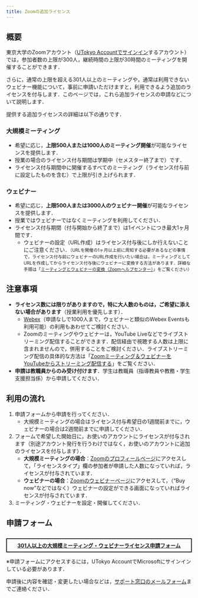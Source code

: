 ```yaml
---
title: Zoomの追加ライセンス
---
```


## 概要

東京大学のZoomアカウント（[UTokyo Accountでサインイン](zoom_signin)するアカウント）では，参加者数の上限が300人，継続時間の上限が30時間のミーティングを開催することができます．

さらに，通常の上限を超える301人以上のミーティングや，通常は利用できないウェビナー機能について，事前に申請いただけますと，利用できるよう追加のライセンスを付与します．このページでは，これら追加ライセンスの申請などについて説明します．

提供する追加ライセンスの詳細は以下の通りです．

### 大規模ミーティング

- 希望に応じ，**上限500人または1000人のミーティング開催**が可能なライセンスを提供します．
- 授業の場合のライセンス付与期間は学期中（セメスター終了まで）です．
- ライセンス付与期間中に開催するすべてのミーティング（ライセンス付与前に設定したものを含む）で上限が引き上げられます．

### ウェビナー

- 希望に応じ，**上限500人または3000人のウェビナー開催**が可能なライセンスを提供します．
- 授業ではウェビナーではなくミーティングを利用してください．
- ライセンス付与期間（付与開始から終了まで）は1イベントにつき最大1ヶ月間です．
    - ウェビナーの設定（URL作成）はライセンス付与後にしか行えないことにご注意ください．<small>（URLを開催の1ヶ月以上前に周知する必要があるなどの事情で，ライセンス付与前にウェビナーのURL作成を行いたい場合は，ミーティングとしてURLを作成してからライセンス付与後にウェビナーに変換する方法があります．詳細な手順は「[ミーティングとウェビナーの変換（Zoomヘルプセンター）](https://support.zoom.us/hc/ja/articles/360042761551)」をご覧ください）</small>

## 注意事項

- **ライセンス数には限りがありますので，特に大人数のものは，ご希望に添えない場合があります**（授業利用を優先します）．
    - [Webex](/webex/)（申請なしで1000人まで，ウェビナーと類似のWebex Eventsも利用可能）の利用もあわせてご検討ください．
    - Zoomのミーティングやウェビナーは，YouTube Liveなどでライブストリーミング配信することができます．配信経由で視聴する人数は上限に含まれませんので，併用することをご検討ください．ライブストリーミング配信の具体的な方法は「[Zoomミーティング＆ウェビナーをYouTubeからストリーミング配信する](https://www.sodan.ecc.u-tokyo.ac.jp/hack/livestreaming-zoom-on-youtube-only-for-utokyo-members/)」をご覧ください．
- **申請は教職員からのみ受け付けます**．学生は教職員（指導教員や教務・学生支援担当係）から申請してください．

## 利用の流れ

1. 申請フォームから申請を行ってください．
    - 大規模ミーティングの場合はライセンス付与希望日の1週間前までに，ウェビナーの場合は2週間前までに申請してください．
1. フォームで希望した開始日に，お使いのアカウントにライセンスが付与されます（別途アカウント発行を行うわけではなく，お使いのアカウントに追加のライセンスを付与します）．
    - **大規模ミーティングの場合**：[Zoomのプロフィールページ](https://u-tokyo-ac-jp.zoom.us/profile)にアクセスして，「ライセンスタイプ」欄の参加者が申請した人数になっていれば，ライセンスが付与されています．
    - **ウェビナーの場合**：[Zoomのウェビナーページ](https://u-tokyo-ac-jp.zoom.us/webinar/)にアクセスして，（“Buy now”などではなく）ウェビナーの設定ができる画面になっていればライセンスが付与されています．
1. ミーティング・ウェビナーを設定・開催してください．

## 申請フォーム

<div style="border: 2px solid currentcolor; margin: 2em 0 1em; padding: 0.5em; font-weight: bold; text-align: center;">
<a href="https://forms.office.com/Pages/ResponsePage.aspx?id=T6978HAr10eaAgh1yvlMhAOryJfPzL1FjzXqqqmbJCVUNFdHNUlYR1ZFNkdSUTRGVVBPWVc3NlRYTC4u">301人以上の大規模ミーティング・ウェビナーライセンス申請フォーム</a>
</div>

※申請フォームにアクセスするには，UTokyo AccountでMicrosoftにサインインしている必要があります．

申請後に内容を確認・変更したい場合などは，[サポート窓口のメールフォーム](/support/#email-form)までご連絡ください．

